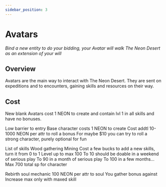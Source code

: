 ```yaml
---
sidebar_position: 3
---
```


# Avatars

_Bind a new entity to do your bidding, your Avatar will walk The Neon Desert as an extension of your will_

## Overview

Avatars are the main way to interact with The Neon Desert. They are sent on expeditions and to encounters, gaining skills and resources on their way.

## Cost

New blank Avatars cost 1 NEON to create and contain lvl 1 in all skills and have no bonuses.

Low barrier to entry
Base character costs 1 NEON to create
Cost addtl 10-1000 NEON per attr to roll a bonus
For maybe $10 you can try to roll a strong character, purely optional for fun

List of skills
Wood gathering 
Mining 
Cost a few bucks to add a new skills, turn it from 0 to 1
Level up to max 100
To 10 should be doable in a weekend of serious play 
To 90 in a month of serious play
To 100 in a few months…
Max 700 total sp for character

Rebirth soul mechanic
100 NEON per attr to soul
You gather bonus against
Increase max only with maxed skill